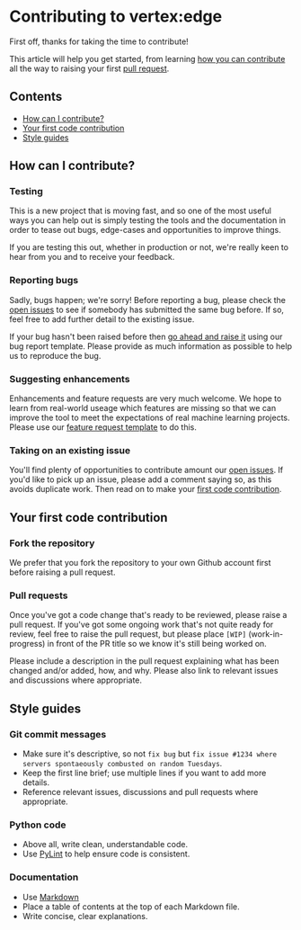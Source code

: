 # Contributing to vertex:edge

First off, thanks for taking the time to contribute!

This article will help you get started, from learning [how you can contribute](#how) all the way to raising your first [pull request](#firstcontrib).

## Contents

* [How can I contribute?](#how)
* [Your first code contribution](#firstcontrib)
* [Style guides](#styleguides)

<a name="how"></a>
## How can I contribute?

### Testing

This is a new project that is moving fast, and so one of the most useful ways you can help out is simply testing the tools and the documentation in order to tease out bugs, edge-cases and opportunities to improve things.

If you are testing this out, whether in production or not, we're really keen to hear from you and to receive your feedback.

### Reporting bugs

Sadly, bugs happen; we're sorry! Before reporting a bug, please check the [open issues](https://github.com/fuzzylabs/vertex-edge/issues) to see if somebody has submitted the same bug before. If so, feel free to add further detail to the existing issue.

If your bug hasn't been raised before then [go ahead and raise it](https://github.com/fuzzylabs/vertex-edge/issues/new?assignees=&labels=bug&template=bug_report.md&title=) using our bug report template. Please provide as much information as possible to help us to reproduce the bug.

### Suggesting enhancements

Enhancements and feature requests are very much welcome. We hope to learn from real-world useage which features are missing so that we can improve the tool to meet the expectations of real machine learning projects. Please use our [feature request template](https://github.com/fuzzylabs/vertex-edge/issues/new?assignees=&labels=enhancement&template=feature_request.md&title=) to do this.

### Taking on an existing issue

You'll find plenty of opportunities to contribute amount our [open issues](https://github.com/fuzzylabs/vertex-edge/issues). If you'd like to pick up an issue, please add a comment saying so, as this avoids duplicate work. Then read on to make your [first code contribution](#firstcontrib).

<a name="firstcontrib"></a>
## Your first code contribution

### Fork the repository

We prefer that you fork the repository to your own Github account first before raising a pull request.

### Pull requests

Once you've got a code change that's ready to be reviewed, please raise a pull request. If you've got some ongoing work that's not quite ready for review, feel free to raise the pull request, but please place `[WIP]` (work-in-progress) in front of the PR title so we know it's still being worked on.

Please include a description in the pull request explaining what has been changed and/or added, how, and why. Please also link to relevant issues and discussions where appropriate.

<a name="styleguides"></a>
## Style guides

### Git commit messages

* Make sure it's descriptive, so not `fix bug` but `fix issue #1234 where servers spontaeously combusted on random Tuesdays`.
* Keep the first line brief; use multiple lines if you want to add more details.
* Reference relevant issues, discussions and pull requests where appropriate.

### Python code

* Above all, write clean, understandable code.
* Use [PyLint](https://pypi.org/project/pylint) to help ensure code is consistent.

### Documentation

* Use [Markdown](https://guides.github.com/features/mastering-markdown)
* Place a table of contents at the top of each Markdown file.
* Write concise, clear explanations.
